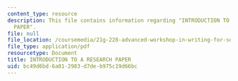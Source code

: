 ```yaml
---
content_type: resource
description: This file contains information regarding "INTRODUCTION TO A RESEARCH
  PAPER".
file: null
file_location: /coursemedia/21g-228-advanced-workshop-in-writing-for-social-sciences-and-architecture-els-spring-2007/bc49d6bd6a012983d7deb975c19d66bc_MIT21G.228S07_research_tab.pdf
file_type: application/pdf
resourcetype: Document
title: INTRODUCTION TO A RESEARCH PAPER
uid: bc49d6bd-6a01-2983-d7de-b975c19d66bc
---
```

